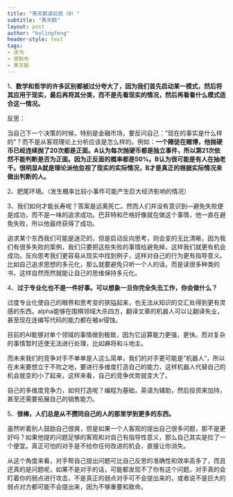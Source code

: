 ```yaml
---
title: "黑天鹅读后感（9）"
subtitle: "黑天鹅"
layout: post
author: "bulingfeng"
header-style: text
tags:
- 读书
- 塔勒布
- 黑天鹅
---
```


1、**数学和哲学的许多区别都被过分夸大了，因为我们首先启动某一模式，然后将其应用于现实，最后再将其分类，而不是先看现实的情况，然后再看看什么模式适合这一情况。** 

反思：

当自己下一个决策的时候，特别是金融市场，要反问自己：”现在的事实是什么样的“？而不是从客观理论上分析应该是怎么样的。例如：**一个赌徒在赌博，他抛硬币已经连续抛了20次都是正面。A认为每次抛硬币都是独立事件，所以第21次依然不能判断是否为正面。因为正反面的概率都是50%。B认为很可能是有人在抽老千。很明显A就是理论派他忽视了现实的实际情况，B才是真正的根据实际情况来做出判断的人。**

2、肥尾环境。（发生概率比较小事件可能产生巨大经济影响的情况）

3、我们如何才能长寿呢？答案是远离死亡。然而人们并没有意识到—避免失败便是成功，而不是一味的追求成功。巴菲特和芒格好像就在做这个事情，他一直在避免失败，所以他最终获得了成功。

追求某个东西我们可能是迷茫的，但是启动反向思考，则会变的无比清晰，因为我们有很多失败的案例，我们只要把这些失败的事情给避免掉，这样我们就更有机会成功。反向思考我们更容易从现实中找到例子，这样对自己的行为更有指导意义。比如自己追求思想的多元化，那么就要避免只听一个人的话，而是读很多种类的书，这样自然而然就能让自己的思维保持多元化。

4、**过于专业化也不是一件好事。可以想象一旦你完全失去工作，你会做什么？**

过度专业化使自己的眼界和思考变的狭隘起来，也无法从知识的交汇处得到更有灵感的东西。alpha能够在围棋领域大杀四方，翻译文章的机器人可以让翻译失业，甚至现在连编写代码的能力都在被ai侵蚀。

目前的AI能够对单个领域的事情做到极致，因为它运算能力更强，更快。而对复杂的事情暂时还使无法进行处理，比如麻将和斗地主。

而未来我们的竞争对手不单单是人这么简单，我们的对手更可能是”机器人“，所以在未来要想立于不败之地，要进行多维度打造自己的能力，这样机器人代替自己的机会就变的小了起来，这样来看，自己的竞争优势就变大了。

自己的多维度竞争力，如何打造呢？编程为基础，英语为辅助，然后投资来加持，甚至还需要拓展自己的销售能力。

5、**很棒，人们总是从不攒同自己的人的那里学到更多的东西。**

虽然听着别人鼓励自己很爽，但是如果一个人客观的提出自己很多问题，那不是更好吗？如果他提的问题足够的客观和对自己有指导性意义，那么自己其实是捡了一个便宜。真正可怕的对手是不给你任何改进的机会，直接让你消失。

从这个角度来看，对手帮自己提出问题可比自己反思的准确性和效率高多了，而且还真的是问题呢，如果不是对手的话，可能都发现不了你有这个问题，对手真的会盯着你的弱点进行攻击，不是真正的弱点对手可不会提出来的，或者说不是巨大的弱点对方都可能不会提出来，因为不够重要和致命。